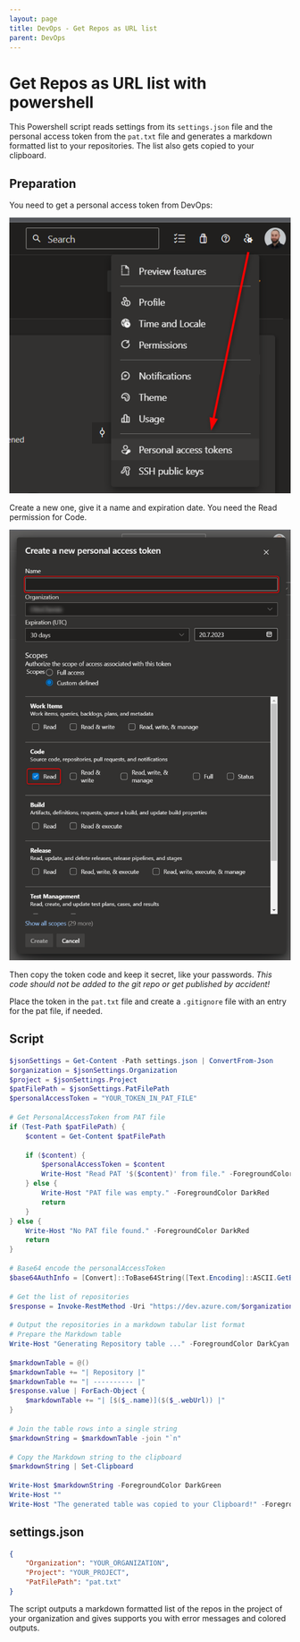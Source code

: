 ```yaml
---
layout: page
title: DevOps - Get Repos as URL list
parent: DevOps
---
```


# Get Repos as URL list with powershell

This Powershell script reads settings from its `settings.json` file and the personal access token from the `pat.txt` file and generates a markdown formatted list to your repositories. The list also gets copied to your clipboard.


## Preparation

You need to get a personal access token from DevOps:

[![personal access token 01](/assets/images/articles/DevOps/DevOps_PersonalizedAccessTokens_01.png)](/assets/images/articles/DevOps/DevOps_PersonalizedAccessTokens_01.png)

Create a new one, give it a name and expiration date. You need the Read permission for Code.

[![personal access token 02](/assets/images/articles/DevOps/DevOps_PersonalizedAccessTokens_02.png)](/assets/images/articles/DevOps/DevOps_PersonalizedAccessTokens_02.png)

Then copy the token code and keep it secret, like your passwords. 
*This code should not be added to the git repo or get published by accident!*

Place the token in the `pat.txt` file and create a `.gitignore` file with an entry for the pat file, if needed.


## Script

```powerShell
$jsonSettings = Get-Content -Path settings.json | ConvertFrom-Json
$organization = $jsonSettings.Organization
$project = $jsonSettings.Project
$patFilePath = $jsonSettings.PatFilePath
$personalAccessToken = "YOUR_TOKEN_IN_PAT_FILE"

# Get PersonalAccessToken from PAT file
if (Test-Path $patFilePath) {
    $content = Get-Content $patFilePath
    
    if ($content) {
        $personalAccessToken = $content
        Write-Host "Read PAT '$($content)' from file." -ForegroundColor DarkCyan
    } else {
        Write-Host "PAT file was empty." -ForegroundColor DarkRed
        return
    }
} else {
    Write-Host "No PAT file found." -ForegroundColor DarkRed
    return
}

# Base64 encode the personalAccessToken
$base64AuthInfo = [Convert]::ToBase64String([Text.Encoding]::ASCII.GetBytes(":$($personalAccessToken)"))

# Get the list of repositories
$response = Invoke-RestMethod -Uri "https://dev.azure.com/$organization/$project/_apis/git/repositories?api-version=6.0" -Method Get -Headers @{Authorization=("Basic {0}" -f $base64AuthInfo)}

# Output the repositories in a markdown tabular list format
# Prepare the Markdown table
Write-Host "Generating Repository table ..." -ForegroundColor DarkCyan

$markdownTable = @()
$markdownTable += "| Repository |"
$markdownTable += "| ---------- |"
$response.value | ForEach-Object {
    $markdownTable += "| [$($_.name)]($($_.webUrl)) |"
}

# Join the table rows into a single string
$markdownString = $markdownTable -join "`n"

# Copy the Markdown string to the clipboard
$markdownString | Set-Clipboard

Write-Host $markdownString -ForegroundColor DarkGreen
Write-Host ""
Write-Host "The generated table was copied to your Clipboard!" -ForegroundColor DarkCyan
```

## settings.json

```json
{
    "Organization": "YOUR_ORGANIZATION",
    "Project": "YOUR_PROJECT",
    "PatFilePath": "pat.txt"
}
```

The script outputs a markdown formatted list of the repos in the project of your organization and gives supports you with error messages and colored outputs.